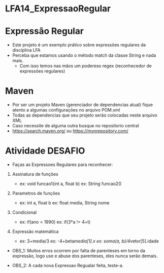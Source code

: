 # LFA14_ExpressaoRegular

# Expressão Regular
- Este projeto é um exemplo prático sobre expressões regulares da disciplina LFA
- Perceba que estamos usando o método match da classe String e nada mais.
    - Com isso temos nas mãos um podereso regex (reconhecedor de expressões regulares)

# Maven
- Por ser um projeto Maven (gerenciador de dependencias atual) fique atento a algumas configurações no arquivo POM.xml
- Todas as dependencias que seu projeto serão colocadas neste arquivo XML 
- Caso necessite de alguma outra busque no repositorio central 
- https://search.maven.org/ ou https://mvnrepository.com/

# Atividade DESAFIO
 - Faças as Expressoes Regulares para reconhecer: 
 1. Assinatura de funções
    - ex: void funcao1(int a, float b) ex: String funcao2()
     
 2. Parametros de funções 
    - ex: int a, float b ex: float media, String nome
     
 3. Condicional 
    - ex: if(ano < 1990) ex: if(3*a != 4+t)
     
 4. Expressão matemática 
    - ex: 3+media/3 ex: -4+beta*media[1].x ex: soma(a,
    b)/4*vetor[5].idade
    
 - OBS_1: Muitos erros ocorrem por falta de parenteses em torno da expressão, logo use e abuse dos parenteses, eles nunca serão demais.
     
 - OBS_2: A cada nova Expressao Regualar feita, teste-a.